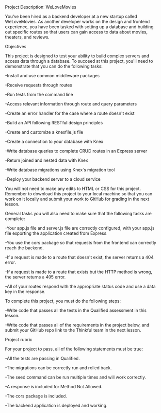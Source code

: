 Project Description: WeLoveMovies

You've been hired as a backend developer at a new startup called WeLoveMovies. As another developer works on the design and frontend experience, you have been tasked with setting up a database and building out specific routes so that users can gain access to data about movies, theaters, and reviews.

Objectives

This project is designed to test your ability to build complex servers and access data through a database. To succeed at this project, you'll need to demonstrate that you can do the following tasks:

-Install and use common middleware packages

-Receive requests through routes

-Run tests from the command line

-Access relevant information through route and query parameters

-Create an error handler for the case where a route doesn't exist

-Build an API following RESTful design principles

-Create and customize a knexfile.js file

-Create a connection to your database with Knex

-Write database queries to complete CRUD routes in an Express server

-Return joined and nested data with Knex

-Write database migrations using Knex's migration tool

-Deploy your backend server to a cloud service

You will not need to make any edits to HTML or CSS for this project. Remember to download this project to your local machine so that you can work on it locally and submit your work to GitHub for grading in the next lesson.

General tasks you will also need to make sure that the following tasks are complete:

-Your app.js file and server.js file are correctly configured, with your app.js file exporting the application created from Express.

-You use the cors package so that requests from the frontend can correctly reach the backend.

-If a request is made to a route that doesn't exist, the server returns a 404 error.

-If a request is made to a route that exists but the HTTP method is wrong, the server returns a 405 error.

-All of your routes respond with the appropriate status code and use a data key in the response.


To complete this project, you must do the following steps:

-Write code that passes all the tests in the Qualified assessment in this lesson.

-Write code that passes all of the requirements in the project below, and submit your GitHub repo link to the Thinkful team in the next lesson.

Project rubric

For your project to pass, all of the following statements must be true:

-All the tests are passing in Qualified.

-The migrations can be correctly run and rolled back.

-The seed command can be run multiple times and will work correctly.

-A response is included for Method Not Allowed.

-The cors package is included.

-The backend application is deployed and working.

